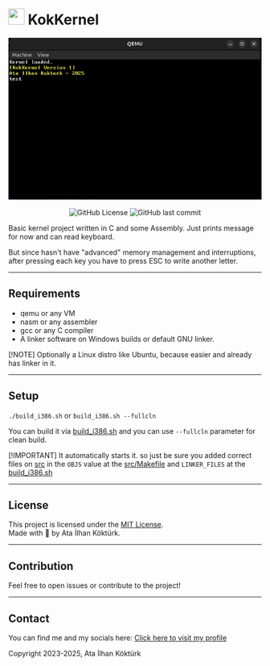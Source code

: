 # <img src="https://avatars.githubusercontent.com/u/87649216?v=4" width="32" height="32" /> KokKernel

![Screenshot](screenshot/image.png)

<p align="center">
  <img src="https://img.shields.io/github/license/atailh4n/KokKernel?style=flat-square" alt="GitHub License">
  <img src="https://img.shields.io/github/last-commit/atailh4n/KokKernel?display_timestamp=author&style=flat-square" alt="GitHub last commit">
</p>

Basic kernel project written in C and some Assembly. Just prints message for now and can read keyboard.

But since hasn't have "advanced" memory management and interruptions, after pressing each key you have to press ESC to write another letter.

---

## Requirements

- qemu or any VM
- nasm or any assembler
- gcc or any C compiler
- A linker software on Windows builds or default GNU linker.

[!NOTE]
Optionally a Linux distro like Ubuntu, because easier and already has linker in it.

---

## Setup

`./build_i386.sh`
or
`build_i386.sh --fullcln`

You can build it via [build_i386.sh](build_i386.sh) and you can use `--fullcln` parameter for clean build.

[!IMPORTANT]
It automatically starts it. so just be sure you added correct files on [src](src/) in the `OBJS` value at the [src/Makefile](src/Makefile) and `LINKER_FILES` at the [build_i386.sh](build_i386.sh)

---

## License
This project is licensed under the [MIT License](LICENSE.txt).  
Made with 💙 by Ata İlhan Köktürk.

---

## Contribution

Feel free to open issues or contribute to the project!

---

## Contact

You can find me and my socials here: [Click here to visit my profile](https://github.com/atailh4n)

Copyright 2023-2025, Ata İlhan Köktürk